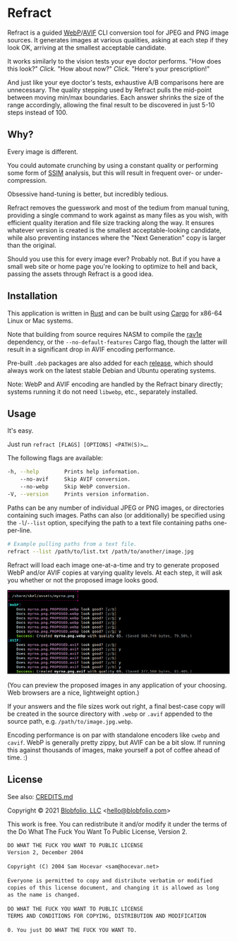# Refract

Refract is a guided [WebP](https://en.wikipedia.org/wiki/WebP)/[AVIF](https://en.wikipedia.org/wiki/AV1#AV1_Image_File_Format_(AVIF)) CLI conversion tool for JPEG and PNG image sources. It generates images at various qualities, asking at each step if they look OK, arriving at the smallest acceptable candidate.

It works similarly to the vision tests your eye doctor performs. "How does this look?" *Click.* "How about now?" *Click.* "Here's your prescription!"

And just like your eye doctor's tests, exhaustive A/B comparisons here are unnecessary. The quality stepping used by Refract pulls the mid-point between moving min/max boundaries. Each answer shrinks the size of the range accordingly, allowing the final result to be discovered in just 5-10 steps instead of 100.



## Why?

Every image is different.

You could automate crunching by using a constant quality or performing some form of [SSIM](https://en.wikipedia.org/wiki/Structural_similarity) analysis, but this will result in frequent over- or under-compression.

Obsessive hand-tuning is better, but incredibly tedious.

Refract removes the guesswork and most of the tedium from manual tuning, providing a single command to work against as many files as you wish, with efficient quality iteration and file size tracking along the way. It ensures whatever version is created is the smallest acceptable-looking candidate, while also preventing instances where the "Next Generation" copy is larger than the original.

Should you use this for every image ever? Probably not. But if you have a small web site or home page you're looking to optimize to hell and back, passing the assets through Refract is a good idea.



## Installation

This application is written in [Rust](https://www.rust-lang.org/) and can be built using [Cargo](https://github.com/rust-lang/cargo) for x86-64 Linux or Mac systems.

Note that building from source requires NASM to compile the [rav1e](https://github.com/xiph/rav1e#dependency-nasm) dependency, or the `--no-default-features` Cargo flag, though the latter will result in a significant drop in AVIF encoding performance.

Pre-built `.deb` packages are also added for each [release](https://github.com/Blobfolio/refract/releases/latest), which should always work on the latest stable Debian and Ubuntu operating systems.

Note: WebP and AVIF encoding are handled by the Refract binary directly; systems running it do not need `libwebp`, etc., separately installed.



## Usage

It's easy.

Just run `refract [FLAGS] [OPTIONS] <PATH(S)>…`.

The following flags are available:

```bash
-h, --help        Prints help information.
    --no-avif     Skip AVIF conversion.
    --no-webp     Skip WebP conversion.
-V, --version     Prints version information.
```

Paths can be any number of individual JPEG or PNG images, or directories containing such images. Paths can also (or additionally) be specified using the `-l`/`--list` option, specifying the path to a text file containing paths one-per-line.

```bash
# Example pulling paths from a text file.
refract --list /path/to/list.txt /path/to/another/image.jpg
```

Refract will load each image one-at-a-time and try to generate proposed WebP and/or AVIF copies at varying quality levels. At each step, it will ask you whether or not the proposed image looks good.

![Example CLI output.](https://github.com/Blobfolio/refract/raw/master/skel/prompt.png)

(You can preview the proposed images in any application of your choosing. Web browsers are a nice, lightweight option.)

If your answers and the file sizes work out right, a final best-case copy will be created in the source directory with `.webp` or `.avif` appended to the source path, e.g. `/path/to/image.jpg.webp`.

Encoding performance is on par with standalone encoders like `cwebp` and `cavif`. WebP is generally pretty zippy, but AVIF can be a bit slow. If running this against thousands of images, make yourself a pot of coffee ahead of time. :)



## License

See also: [CREDITS.md](CREDITS.md)

Copyright © 2021 [Blobfolio, LLC](https://blobfolio.com) &lt;hello@blobfolio.com&gt;

This work is free. You can redistribute it and/or modify it under the terms of the Do What The Fuck You Want To Public License, Version 2.

    DO WHAT THE FUCK YOU WANT TO PUBLIC LICENSE
    Version 2, December 2004
    
    Copyright (C) 2004 Sam Hocevar <sam@hocevar.net>
    
    Everyone is permitted to copy and distribute verbatim or modified
    copies of this license document, and changing it is allowed as long
    as the name is changed.
    
    DO WHAT THE FUCK YOU WANT TO PUBLIC LICENSE
    TERMS AND CONDITIONS FOR COPYING, DISTRIBUTION AND MODIFICATION
    
    0. You just DO WHAT THE FUCK YOU WANT TO.
